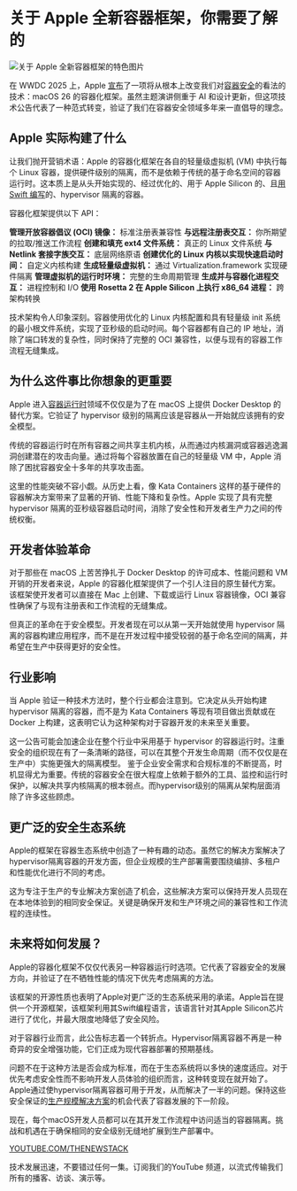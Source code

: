 # 关于 Apple 全新容器框架，你需要了解的

![关于 Apple 全新容器框架的特色图片](https://cdn.thenewstack.io/media/2025/06/692d026c-coding-1024x576.jpg)

在 WWDC 2025 上，Apple [宣布](https://www.apple.com/newsroom/2025/06/apple-supercharges-its-tools-and-technologies-for-developers/)了一项将从根本上改变我们对[容器安全](https://thenewstack.io/open-source-and-container-security-are-fundamentally-broken/)的看法的技术：macOS 26 的容器化框架。虽然主题演讲侧重于 AI 和设计更新，但这项技术公告代表了一种范式转变，验证了我们在容器安全领域多年来一直倡导的理念。

## Apple 实际构建了什么

让我们抛开营销术语：Apple 的容器化框架在各自的轻量级虚拟机 (VM) 中执行每个 Linux 容器，提供硬件级别的隔离，而不是依赖于传统的基于命名空间的容器运行时。这本质上是从头开始实现的、经过优化的、用于 Apple Silicon 的、且[用 Swift 编写](https://thenewstack.io/get-started-with-swift/)的、hypervisor 隔离的容器。

容器化框架提供以下 API：

**管理开放容器倡议 (OCI) 镜像：** 标准注册表兼容性
**与远程注册表交互：** 你所期望的拉取/推送工作流程
**创建和填充 ext4 文件系统：** 真正的 Linux 文件系统
**与 Netlink 套接字族交互：** 底层网络原语
**创建优化的 Linux 内核以实现快速启动时间：** 自定义内核构建
**生成轻量级虚拟机：** 通过 Virtualization.framework 实现硬件隔离
**管理虚拟机的运行时环境：** 完整的生命周期管理
**生成并与容器化进程交互：** 进程控制和 I/O
**使用 Rosetta 2 在 Apple Silicon 上执行 x86_64 进程：** 跨架构转换

技术架构令人印象深刻。容器使用优化的 Linux 内核配置和具有轻量级 init 系统的最小根文件系统，实现了亚秒级的启动时间。每个容器都有自己的 IP 地址，消除了端口转发的复杂性，同时保持了完整的 OCI 兼容性，以便与现有的容器工作流程无缝集成。

## 为什么这件事比你想象的更重要

Apple 进入[容器运行时](https://thenewstack.io/container-security-and-the-importance-of-secure-runtimes/)领域不仅仅是为了在 macOS 上提供 Docker Desktop 的替代方案。它验证了 hypervisor 级别的隔离应该是容器从一开始就应该拥有的安全模型。

传统的容器运行时在所有容器之间共享主机内核，从而通过内核漏洞或容器逃逸漏洞创建潜在的攻击向量。通过将每个容器放置在自己的轻量级 VM 中，Apple 消除了困扰容器安全十多年的共享攻击面。

这里的性能突破不容小觑。从历史上看，像 Kata Containers 这样的基于硬件的容器解决方案带来了显著的开销、性能下降和复杂性。Apple 实现了具有完整 hypervisor 隔离的亚秒级容器启动时间，消除了安全性和开发者生产力之间的传统权衡。

## 开发者体验革命

对于那些在 macOS 上苦苦挣扎于 Docker Desktop 的许可成本、性能问题和 VM 开销的开发者来说，Apple 的容器化框架提供了一个引人注目的原生替代方案。该框架使开发者可以直接在 Mac 上创建、下载或运行 Linux 容器镜像，OCI 兼容性确保了与现有注册表和工作流程的无缝集成。

但真正的革命在于安全模型。开发者现在可以从第一天开始就使用 hypervisor 隔离的容器构建应用程序，而不是在开发过程中接受较弱的基于命名空间的隔离，并希望在生产中获得更好的安全性。

## 行业影响

当 Apple 验证一种技术方法时，整个行业都会注意到。它决定从头开始构建 hypervisor 隔离的容器，而不是为 Kata Containers 等现有项目做出贡献或在 Docker 上构建，这表明它认为这种架构对于容器开发的未来至关重要。

这一公告可能会加速企业在整个行业中采用基于 hypervisor 的容器运行时。注重安全的组织现在有了一条清晰的路径，可以在其整个开发生命周期（而不仅仅是在生产中）实施更强大的隔离模型。
鉴于企业安全需求和合规标准的不断提高，时机显得尤为重要。传统的容器安全在很大程度上依赖于额外的工具、监控和运行时保护，以解决共享内核隔离的根本弱点。而hypervisor级别的隔离从架构层面消除了许多这些顾虑。

## 更广泛的安全生态系统

Apple的框架在容器生态系统中创造了一种有趣的动态。虽然它的解决方案解决了hypervisor隔离容器的开发方面，但企业规模的生产部署需要围绕编排、多租户和性能优化进行不同的考虑。

这为专注于生产的专业解决方案创造了机会，这些解决方案可以保持开发人员现在在本地体验到的相同安全保证。关键是确保开发和生产环境之间的兼容性和工作流程的连续性。

## 未来将如何发展？

Apple的容器化框架不仅仅代表另一种容器运行时选项。它代表了容器安全的发展方向，并验证了在不牺牲性能的情况下优先考虑隔离的方法。

该框架的开源性质也表明了Apple对更广泛的生态系统采用的承诺。Apple旨在提供一个开源框架，该框架利用其Swift编程语言，该语言针对其Apple Silicon芯片进行了优化，并最大限度地降低了安全风险。

对于容器行业而言，此公告标志着一个转折点。Hypervisor隔离容器不再是一种奇异的安全增强功能，它们正成为现代容器部署的预期基线。

问题不在于这种方法是否会成为标准，而在于生态系统将以多快的速度适应。对于优先考虑安全性而不影响开发人员体验的组织而言，这种转变现在就开始了。Apple通过使hypervisor隔离容器可用于开发，从而解决了一半的问题。保持这些安全保证的[生产规模解决方案](https://edera.dev/stories/apple-just-validated-hypervisor-isolated-containers-heres-what-that-means)的机会代表了容器发展的下一阶段。

现在，每个macOS开发人员都可以在其开发工作流程中访问适当的容器隔离。挑战和机遇在于确保相同的安全级别无缝地扩展到生产部署中。

[YOUTUBE.COM/THENEWSTACK](https://youtube.com/thenewstack?sub_confirmation=1)

技术发展迅速，不要错过任何一集。订阅我们的YouTube
频道，以流式传输我们所有的播客、访谈、演示等。